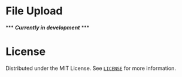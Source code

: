# File Upload

*** ***Currently in development*** ***

# License

Distributed under the MIT License. See <a href="https://github.com/linusromland/FileUpload/blob/master/LICENSE" >`LICENSE`</a> for more information.

